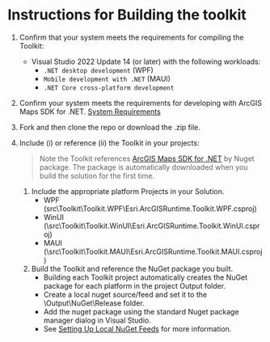 # Instructions for Building the toolkit

1. Confirm that your system meets the requirements for compiling the Toolkit:
    - Visual Studio 2022 Update 14 (or later) with the following workloads:
        - `.NET desktop development` (WPF)
        - `Mobile development with .NET` (MAUI)
        - `.NET Core cross-platform development`

2. Confirm your system meets the requirements for developing with ArcGIS Maps SDK for .NET. [System Requirements](https://developers.arcgis.com/net/reference/system-requirements/)

3. Fork and then clone the repo or download the .zip file.

4. Include (i) or reference (ii) the Toolkit in your projects:
    > Note the Toolkit references [ArcGIS Maps SDK for .NET](http://esriurl.com/dotnetsdk) by Nuget package. The package is automatically downloaded when you build the solution for the first time.
    1. Include the appropriate platform Projects in your Solution.
        - WPF (src\Toolkit\Toolkit.WPF\Esri.ArcGISRuntime.Toolkit.WPF.csproj)
        - WinUI (\src\Toolkit\Toolkit.WinUI\Esri.ArcGISRuntime.Toolkit.WinUI.csproj)
        - MAUI (\src\Toolkit\Toolkit.MAUI\Esri.ArcGISRuntime.Toolkit.MAUI.csproj)
    2. Build the Toolkit and reference the NuGet package you built.
        - Building each Toolkit project automatically creates the NuGet package for each platform in the project Output folder.
        - Create a local nuget source/feed and set it to the \Output\NuGet\Release folder.
        - Add the nuget package using the standard Nuget package manager dialog in Visual Studio.
        - See [Setting Up Local NuGet Feeds](https://docs.microsoft.com/en-us/nuget/hosting-packages/local-feeds) for more information.
